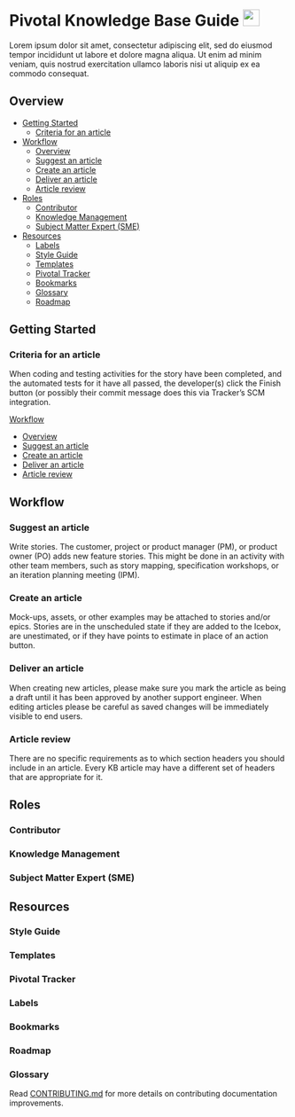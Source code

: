Pivotal Knowledge Base Guide  <img src="https://logo.clearbit.com/gopivotal.com" display="inline" height="30" />
===========

Lorem ipsum dolor sit amet, consectetur adipiscing elit, sed do eiusmod tempor incididunt ut labore et dolore magna aliqua. Ut enim ad minim veniam, quis nostrud exercitation ullamco laboris nisi ut aliquip ex ea commodo consequat.

Overview
------------------

-   [Getting Started](#getting-started)
    - [Criteria for an article](#requirements)
-   [Workflow](#workflow)
    - [Overview](#overview)
    - [Suggest an article](#suggest-an-article)
    - [Create an article](#create-an-article)
    - [Deliver an article](#deliver-an-article)
    - [Article review](#article-review)    
-   [Roles](#roles)
    - [Contributor](#contributor)
    - [Knowledge Management](#knowledge-management)
    - [Subject Matter Expert (SME)](#subject-matter-expert-sme)
-   [Resources](#resources) 
    - [Labels](#labels)
    - [Style Guide](#style-guide)
    - [Templates](#templates)
    - [Pivotal Tracker](#pivotal-tracker)
    - [Bookmarks](#bookmarks)
    - [Glossary](#glossary)
    - [Roadmap](#roadmap)

Getting Started
------------------------------ 

### Criteria for an article

When coding and testing activities for the story have been completed, and the automated tests for it have all passed, the developer(s) click the Finish button (or possibly their commit message does this via Tracker’s SCM integration.

[Workflow](#workflow)
- [Overview](#overview)
- [Suggest an article](#suggest-an-article)
- [Create an article](#create-an-article)
- [Deliver an article](#deliver-an-article)
- [Article review](#article-review)    

Workflow
------------------------------ 

### Suggest an article
Write stories. The customer, project or product manager (PM), or product owner (PO) adds new feature stories. This might be done in an activity with other team members, such as story mapping, specification workshops, or an iteration planning meeting (IPM).

### Create an article
Mock-ups, assets, or other examples may be attached to stories and/or epics. Stories are in the unscheduled state if they are added to the Icebox, are unestimated, or if they have points to estimate in place of an action button.
 
### Deliver an article
When creating new articles, please make sure you mark the article as being a draft until it has been approved by another support engineer.  When editing articles please be careful as saved changes will be immediately visible to end users.

### Article review
There are no specific requirements as to which section headers you should include in an article.  Every KB article may have a different set of headers that are appropriate for it.

Roles
------------------------------ 

### Contributor
### Knowledge Management
### Subject Matter Expert (SME)

Resources
------------------------------ 

### Style Guide
### Templates
### Pivotal Tracker
### Labels
### Bookmarks
### Roadmap
### Glossary

Read [CONTRIBUTING.md](<CONTRIBUTING.md>) for more details on contributing
documentation improvements.

